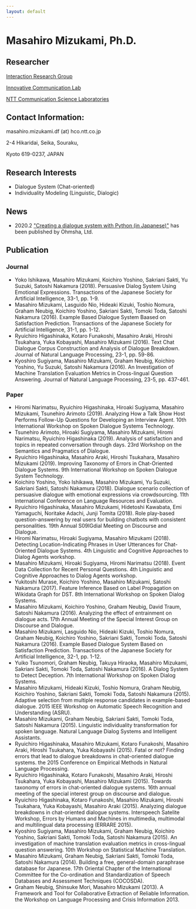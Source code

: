 ```yaml
---
layout: default
---
```


# Masahiro Mizukami, Ph.D.
## Researcher
[Interaction Research Group](http://www.kecl.ntt.co.jp/icl/icl/interaction_research.html)

[Innovative Communication Lab](http://www.kecl.ntt.co.jp/rps/english/lab_e/nnovative_lab_e.html)

[NTT Communication Science Laboratories](http://www.kecl.ntt.co.jp/english/index.html)

## Contact Information:
masahiro.mizukami.df (at) hco.ntt.co.jp

2-4 Hikaridai, Seika, Souraku,

Kyoto 619-0237, JAPAN

## Research Interests
- Dialogue System (Chat-oriented)
- Individuality Modeling (Linguistic, Dialogic)

## News
- 2020.2	["Creating a dialogue system with Python (in Japanese)"](https://www.ohmsha.co.jp/book/9784274224799/) has been published by Ohmsha, Ltd.


## Publication
### Journal
- Yoko Ishikawa, Masahiro Mizukami, Koichiro Yoshino, Sakriani Sakti, Yu Suzuki, Satoshi Nakamura (2018). Persuasive Dialog System Using Emotional Expressions. Transactions of the Japanese Society for Artificial Intelligence, 33-1, pp. 1-9.
- Masahiro Mizukami, Lasguido Nio, Hideaki Kizuki, Toshio Nomura, Graham Neubig, Koichiro Yoshino, Sakriani Sakti, Tomoki Toda, Satoshi Nakamura (2016). Example Based Dialogue System Baased on Satisfaction Prediction. Transactions of the Japanese Society for Artificial Intelligence, 31-1, pp. 1-12.
- Ryuichiro Higashinaka, Kotaro Funakoshi, Masahiro Araki, Hiroshi Tsukahara, Yuka Kobayashi, Masahiro Mizukami (2016). Text Chat Dialogue Corpus Construction and Analysis of Dialogue Breakdown. Journal of Natural Language Processing, 23-1, pp. 59-86.
- Kyoshiro Sugiyama, Masahiro Mizukami, Graham Neubig, Koichiro Yoshino, Yu Suzuki, Satoshi Nakamura (2016). An Investigation of Machine Translation Evaluation Metrics in Cross-lingual Question Answering. Journal of Natural Language Processing, 23-5, pp. 437-461.

### Paper
- Hiromi Narimatsu, Ryuichiro Higashinaka, Hiroaki Sugiyama, Masahiro Mizukami, Tsunehiro Arimoto (2019). Analyzing How a Talk Show Host Performs Follow-Up Questions for Developing an Interview Agent. 10th International Workshop on Spoken Dialogue Systems Technology.
- Tsunehiro Arimoto, Hiroaki Sugiyama, Masahiro Mizukami, Hiromi Narimatsu, Ryuichiro Higashinaka (2019). Analysis of satisfaction and topics in repeated conversation through days. 23rd Workshop on the Semantics and Pragmatics of Dialogue.
- Ryuichiro Higashinaka, Masahiro Araki, Hiroshi Tsukahara, Masahiro Mizukami (2019). Improving Taxonomy of Errors in Chat-Oriented Dialogue Systems. 9th International Workshop on Spoken Dialogue System Technology.
- Koichiro Yoshino, Yoko Ishikawa, Masahiro Mizukami, Yu Suzuki, Sakriani Sakti, Satoshi Nakamura (2018). Dialogue scenario collection of persuasive dialogue with emotional expressions via crowdsourcing. 11th International Conference on Language Resources and Evaluation.
- Ryuichiro Higashinaka, Masahiro Mizukami, Hidetoshi Kawabata, Emi Yamaguchi, Noritake Adachi, Junji Tomita (2018). Role play-based question-answering by real users for building chatbots with consistent personalities. 19th Annual S09IGdial Meeting on Discourse and Dialogue.
- Hiromi Narimatsu, Hiroaki Sugiyama, Masahiro Mizukami (2018). Detecting Location-Indicating Phrases in User Utterances for Chat-Oriented Dialogue Systems. 4th Linguistic and Cognitive Approaches to Dialog Agents workshop.
- Masahiro Mizukami, Hiroaki Sugiyama, Hiromi Narimatsu (2018). Event Data Collection for Recent Personal Questions. 4th Linguistic and Cognitive Approaches to Dialog Agents workshop.
- Yukitoshi Murase, Koichiro Yoshino, Masahiro Mizukami, Satoshi Nakamura (2017). Feature Inference Based on Label Propagation on Wikidata Graph for DST. 8th International Workshop on Spoken Dialog Systems.
- Masahiro Mizukami, Koichiro Yoshino, Graham Neubig, David Traum, Satoshi Nakamura (2016). Analyzing the effect of entrainment on dialogue acts. 17th Annual Meeting of the Special Interest Group on Discourse and Dialogue.
- Masahiro Mizukami, Lasguido Nio, Hideaki Kizuki, Toshio Nomura, Graham Neubig, Koichiro Yoshino, Sakriani Sakti, Tomoki Toda, Satoshi Nakamura (2016). Example Based Dialogue System Based on Satisfaction Prediction. Transactions of the Japanese Society for Artificial Intelligence, 32-1, pp. 1-12.
- Yuiko Tsunomori, Graham Neubig, Takuya Hiraoka, Masahiro Mizukami, Sakriani Sakti, Tomoki Toda, Satoshi Nakamura (2016). A Dialog System to Detect Deception. 7th International Workshop on Spoken Dialog Systems.
- Masahiro Mizukami, Hideaki Kizuki, Toshio Nomura, Graham Neubig, Koichiro Yoshino, Sakriani Sakti, Tomoki Toda, Satoshi Nakamura (2015). Adaptive selection from multiple response candidates in example-based dialogue. 2015 IEEE Workshop on Automatic Speech Recognition and Understanding (ASRU).
- Masahiro Mizukami, Graham Neubig, Sakriani Sakti, Tomoki Toda, Satoshi Nakamura (2015). Linguistic individuality transformation for spoken language. Natural Language Dialog Systems and Intelligent Assistants.
- Ryuichiro Higashinaka, Masahiro Mizukami, Kotaro Funakoshi, Masahiro Araki, Hiroshi Tsukahara, Yuka Kobayashi (2015). Fatal or not? Finding errors that lead to dialogue breakdowns in chat-oriented dialogue systems. the 2015 Conference on Empirical Methods in Natural Language Processing.
- Ryuichiro Higashinaka, Kotaro Funakoshi, Masahiro Araki, Hiroshi Tsukahara, Yuka Kobayashi, Masahiro Mizukami (2015). Towards taxonomy of errors in chat-oriented dialogue systems. 16th annual meeting of the special interest group on discourse and dialogue.
- Ryuichiro Higashinaka, Kotaro Funakoshi, Masahiro Mizukami, Hiroshi Tsukahara, Yuka Kobayashi, Masahiro Araki (2015). Analyzing dialogue breakdowns in chat-oriented dialogue systems. Interspeech Satelite Workshop, Errors by Humans and Machines in multimedia, multimodal and multilingual data processing (ERRARE 2015).
- Kyoshiro Sugiyama, Masahiro Mizukami, Graham Neubig, Koichiro Yoshino, Sakriani Sakti, Tomoki Toda, Satoshi Nakamura (2015). An investigation of machine translation evaluation metrics in cross-lingual question answering. 10th Workshop on Statistical Machine Translation.
- Masahiro Mizukami, Graham Neubig, Sakriani Sakti, Tomoki Toda, Satoshi Nakamura (2014). Building a free, general-domain paraphrase database for Japanese. 17th Oriental Chapter of the International Committee for the Co-ordination and Standardization of Speech Databases and Assessment Techniques (COCOSDA).
- Graham Neubig, Shinsuke Mori, Masahiro Mizukami (2013). A Framework and Tool for Collaborative Extraction of Reliable Information. the Workshop on Language Processing and Crisis Information 2013.
